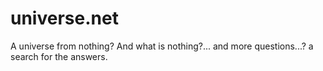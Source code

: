 # universe.net
A universe from nothing? And what is nothing?... and more questions...? a search for the answers.
